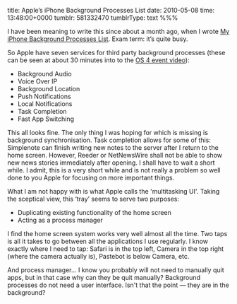 title: Apple’s iPhone Background Processes List
date: 2010-05-08
time: 13:48:00+0000
tumblr: 581332470
tumblrType: text
%%%

I have been meaning to write this since about a month ago, when I wrote [My iPhone Background Processes List](/post/513289878). Exam term: it’s quite busy. 

So Apple have seven services for third party background processes (these can be seen at about 30 minutes into to the [OS 4 event video](http://www.apple.com/quicktime/qtv/specialevent0410/)):

- Background Audio
- Voice Over IP
- Background Location
- Push Notifications
- Local Notifications
- Task Completion
- Fast App Switching

This all looks fine. The only thing I was hoping for which is missing is background synchronisation. Task completion allows for some of this: Simplenote can finish writing new notes to the server after I return to the home screen. However, Reeder or NetNewsWire shall not be able to show new news stories immediately after opening. I shall have to wait a short while. I admit, this is a very short while and is not really a problem so well done to you Apple for focusing on more important things. 

What I am not happy with is what Apple calls the 'multitasking UI'. Taking the sceptical view, this ‘tray’ seems to serve two purposes:

- Duplicating existing functionality of the home screen
- Acting as a process manager

I find the home screen system works very well almost all the time. Two taps is all it takes to go between all the applications I use regularly. I know exactly where I need to tap: Safari is in the top left, Camera in the top right (where the camera actually is), Pastebot is below Camera, etc. 

And process manager… I know you probably will not need to manually quit apps, but in that case why can they be quit manually? Background processes do not need a user interface. Isn't that the point — they are in the background?
